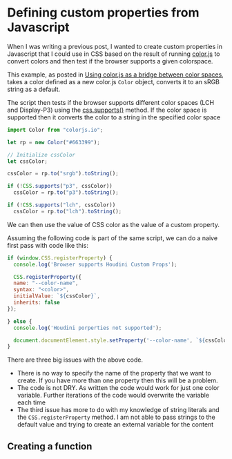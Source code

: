 # Defining custom properties from Javascript

When I was writing a previous post, I wanted to create custom properties in Javascript that I could use in CSS based on the result of running [color.js](https://colorjs.io/) to convert colors and then test if the browser supports a given colorspace.

This example, as posted in [Using color.js as a bridge between color spaces](https://publishing-project.rivendellweb.net/using-color-js-as-a-bridge-between-color-spaces/), takes a color defined as a new color.js `Color` object, converts it to an sRGB string as a default.

The script then tests if the browser supports different color spaces (LCH and Display-P3) using the [css.supports()](https://developer.mozilla.org/en-US/docs/Web/API/CSS/supports) method. If the color space is supported then it converts the color to a string in the specified color space

```js
import Color from "colorjs.io";

let rp = new Color("#663399");

// Initialize cssColor
let cssColor;

cssColor = rp.to("srgb").toString();

if (!CSS.supports("p3", cssColor))
  cssColor = rp.to("p3").toString();

if (!CSS.supports("lch", cssColor))
  cssColor = rp.to("lch").toString();
```

We can then use the value of CSS color as the value of a custom property.

Assuming the following code is part of the same script, we can do a naive first pass with code like this:

```js
if (window.CSS.registerProperty) {
  console.log('Browser supports Houdini Custom Props');

  CSS.registerProperty({
  name: "--color-name",
  syntax: "<color>",
  initialValue: `${cssColor}`,
  inherits: false
});

} else {
  console.log('Houdini porperties not supported');

  document.documentElement.style.setProperty('--color-name', `${cssColor}`);
}
```

There are three big issues with the above code.

* There is no way to specify the name of the property that we want to create. If you have more than one property then this will be a problem.
* The code is not DRY. As written the code would work for just one color variable. Further iterations of the code would overwrite the variable each time
* The third issue has more to do with my knowledge of string literals and the `CSS.registerProperty` method. I am not able to pass strings to the default value and trying to create an external variable for the content 

## Creating a function

